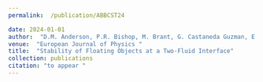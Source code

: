 ```yaml
---
permalink:  /publication/ABBCST24

date: 2024-01-01
author:  "D.M. Anderson, P.R. Bishop, M. Brant, G. Castaneda Guzman, E. Sander, and G. Thomas"
venue:  "European Journal of Physics "
title:  "Stability of Floating Objects at a Two-Fluid Interface"
collection: publications
citation: "to appear " 
---
```

